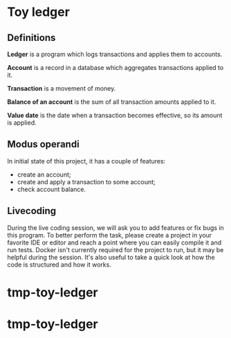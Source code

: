 # Toy ledger

## Definitions

**Ledger** is a program which logs transactions and applies them to accounts.

**Account** is a record in a database which aggregates transactions applied to it.

**Transaction** is a movement of money.

**Balance of an account** is the sum of all transaction amounts applied to it.

**Value date** is the date when a transaction becomes effective, so its amount is applied.

## Modus operandi

In initial state of this project, it has a couple of features:

* create an account;
* create and apply a transaction to some account;
* check account balance.

## Livecoding

During the live coding session, we will ask you to add features or fix bugs in this program. To
better perform the task, please create a project in your favorite IDE or editor and reach a point
where you can easily compile it and run tests. Docker isn't currently required for the project to
run, but it may be helpful during the session. It's also useful to take a quick look at how the code
is structured and how it works.
# tmp-toy-ledger
# tmp-toy-ledger
